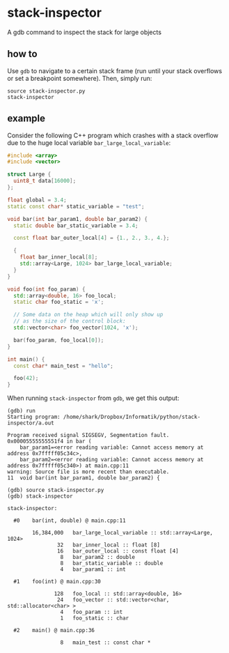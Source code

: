 # stack-inspector

A gdb command to inspect the stack for large objects

## how to

Use `gdb` to navigate to a certain stack frame (run until your stack overflows or set a breakpoint somewhere). Then, simply run:
```gdb
source stack-inspector.py
stack-inspector
```

## example

Consider the following C++ program which crashes with a stack overflow due to the
huge local variable `bar_large_local_variable`:
``` c++
#include <array>
#include <vector>

struct Large {
  uint8_t data[16000];
};

float global = 3.4;
static const char* static_variable = "test";

void bar(int bar_param1, double bar_param2) {
  static double bar_static_variable = 3.4;

  const float bar_outer_local[4] = {1., 2., 3., 4.};

  {
    float bar_inner_local[8];
    std::array<Large, 1024> bar_large_local_variable;
  }
}

void foo(int foo_param) {
  std::array<double, 16> foo_local;
  static char foo_static = 'x';

  // Some data on the heap which will only show up
  // as the size of the control block:
  std::vector<char> foo_vector(1024, 'x');

  bar(foo_param, foo_local[0]);
}

int main() {
  const char* main_test = "hello";

  foo(42);
}
```

When running `stack-inspector` from `gdb`, we get this output:
```
(gdb) run
Starting program: /home/shark/Dropbox/Informatik/python/stack-inspector/a.out 

Program received signal SIGSEGV, Segmentation fault.
0x00005555555551f4 in bar (
    bar_param1=<error reading variable: Cannot access memory at address 0x7fffff05c34c>, 
    bar_param2=<error reading variable: Cannot access memory at address 0x7fffff05c340>) at main.cpp:11
warning: Source file is more recent than executable.
11	void bar(int bar_param1, double bar_param2) {

(gdb) source stack-inspector.py 
(gdb) stack-inspector 

stack-inspector:

  #0    bar(int, double) @ main.cpp:11

        16,384,000   bar_large_local_variable :: std::array<Large, 1024>
                32   bar_inner_local :: float [8]
                16   bar_outer_local :: const float [4]
                 8   bar_param2 :: double
                 8   bar_static_variable :: double
                 4   bar_param1 :: int

  #1    foo(int) @ main.cpp:30

               128   foo_local :: std::array<double, 16>
                24   foo_vector :: std::vector<char, std::allocator<char> >
                 4   foo_param :: int
                 1   foo_static :: char

  #2    main() @ main.cpp:36

                 8   main_test :: const char *

```
